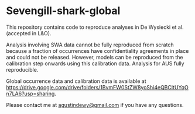 # Sevengill-shark-global
This repository contains code to reproduce analyses in De Wysiecki et al. (accepted in L&O).

Analysis involving SWA data cannot be fully reproduced from scratch because a fraction of occurrences have confidentiality agreements in place and could not be released. However, models can be reproduced from the calibration step onwards using this calibration data. Analysis for AUS fully reproducible.

Global occurrence data and calibration data is available at https://drive.google.com/drive/folders/1BvmFW0StZW8yoShi4eQBCltUYqOn7LA6?usp=sharing. 

Please contact me at agustindewy@gmail.com if you have any questions.
